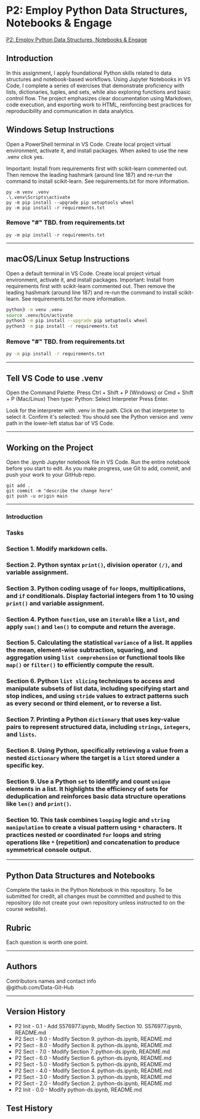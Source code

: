 # P2: Employ Python Data Structures, Notebooks & Engage

[P2: Employ Python Data Structures, Notebooks & Engage](https://github.com/Data-Git-Hub/python-ds)

## Introduction
In this assignment, I apply foundational Python skills related to data structures and notebook-based workflows. Using Jupyter Notebooks in VS Code, I complete a series of exercises that demonstrate proficiency with lists, dictionaries, tuples, and sets, while also exploring functions and basic control flow. The project emphasizes clear documentation using Markdown, code execution, and exporting work to HTML, reinforcing best practices for reproducibility and communication in data analytics. <br>

## Windows Setup Instructions

Open a PowerShell terminal in VS Code. 
Create local project virtual environment, activate it, and install packages. 
When asked to use the new .venv click yes. 

Important: Install from requirements first with scikit-learn commented out. 
Then remove the leading hashmark (around line 187) and re-run the command to install scikit-learn.
See requirements.txt for more information. 


```shell
py -m venv .venv
.\.venv\Scripts\activate
py -m pip install --upgrade pip setuptools wheel
py -m pip install -r requirements.txt
```
### Remove "#" TBD. from requirements.txt

```shell
py -m pip install -r requirements.txt
```

---

## macOS/Linux Setup Instructions

Open a default terminal in VS Code. 
Create local project virtual environment, activate it, and install packages. 
Important: Install from requirements first with scikit-learn commented out. 
Then remove the leading hashmark (around line 187) and re-run the command to install scikit-learn.
See requirements.txt for more information. 

```zsh
python3 -m venv .venv
source .venv/bin/activate
python3 -m pip install --upgrade pip setuptools wheel
python3 -m pip install -r requirements.txt
```

### Remove "#" TBD. from requirements.txt

```zsh
py -m pip install -r requirements.txt
```

---

## Tell VS Code to use .venv

Open the Command Palette: Press Ctrl + Shift + P (Windows) or Cmd + Shift + P (Mac/Linux)
Then type: Python: Select Interpreter
Press Enter.

Look for the interpreter with .venv in the path.
Click on that interpreter to select it.
Confirm it's selected: You should see the Python version and .venv path in the lower-left status bar of VS Code.

---

## Working on the Project

Open the .ipynb Jupyter notebook file in VS Code. 
Run the entire notebook before you start to edit. 
As you make progress, use Git to add, commit, and push your work to your GitHub repo.

```shell
git add .
git commit -m "describe the change here"
git push -u origin main
```

---

### Introduction

### Tasks

### Section 1. Modify markdown cells.

### Section 2. Python syntax `print()`, division operator `(/)`, and variable assignment. 

### Section 3. Python coding usage of `for` loops, multiplications, and `if` conditionals. Display factorial integers from 1 to 10 using `print()` and variable assignment.

### Section 4. Python `function`, use an `iterable` like a `list`, and apply `sum()` and `len()` to compute and return the average.

### Section 5. Calculating the statistical `variance` of a list. It applies the mean, element-wise subtraction, squaring, and aggregation using `list comprehension` or functional tools like `map()` or `filter()` to efficiently compute the result.

### Section 6. Python `list slicing` techniques to access and manipulate subsets of list data, including specifying start and stop indices, and using `stride` values to extract patterns such as every second or third element, or to reverse a list.

### Section 7. Printing a Python `dictionary` that uses key-value pairs to represent structured data, including `strings`, `integers`, and `lists`.

### Section 8. Using Python, specifically retrieving a value from a nested `dictionary` where the target is a `list` stored under a specific key.

### Section 9. Use a Python `set` to identify and count `unique` elements in a list. It highlights the efficiency of sets for deduplication and reinforces basic data structure operations like `len()` and `print()`.

### Section 10. This task combines `looping` logic and `string manipulation` to create a visual pattern using `*` characters. It practices nested or coordinated `for` loops and string operations like `*` (repetition) and concatenation to produce symmetrical console output.

---

## Python Data Structures and Notebooks

Complete the tasks in the Python Notebook in this repository.
To be submitted for credit, all changes must be committed and pushed to this repository (do not create your own repository unless instructed to on the course website).

## Rubric

Each question is worth one point.

---

## Authors

Contributors names and contact info <br>
@github.com/Data-Git-Hub <br>

---

## Version History
- P2 Init - 0.1 - Add S576977.ipynb, Modify Section 10. S576977.ipynb, README.md
- P2 Sect - 9.0 - Modify Section 9. python-ds.ipynb, README.md
- P2 Sect - 8.0 - Modify Section 8. python-ds.ipynb, README.md
- P2 Sect - 7.0 - Modify Section 7. python-ds.ipynb, README.md
- P2 Sect - 6.0 - Modify Section 6. python-ds.ipynb, README.md 
- P2 Sect - 5.0 - Modify Section 5. python-ds.ipynb, README.md 
- P2 Sect - 4.0 - Modify Section 4. python-ds.ipynb, README.md
- P2 Sect - 3.0 - Modify Section 3. python-ds.ipynb, README.md
- P2 Sect - 2.0 - Modify Section 2. python-ds.ipynb, README.md
- P2 Init - 0.0 - Modify python-ds.ipynb, README.md 
## Test History 